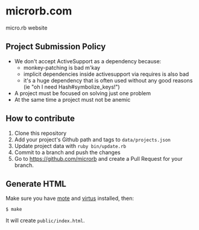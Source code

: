 # microrb.com

micro.rb website

## Project Submission Policy

  * We don't accept ActiveSupport as a dependency because:
    * monkey-patching is bad m'kay
    * implicit dependencies inside activesupport via requires is also bad
    * it's a huge dependency that is often used without any good reasons (ie "oh I need Hash#symbolize_keys!")
  * A project must be focused on solving just one problem
  * At the same time a project must not be anemic

## How to contribute

1. Clone this repository
2. Add your project's Github path and tags to `data/projects.json`
3. Update project data with `ruby bin/update.rb`
4. Commit to a branch and push the changes
5. Go to https://github.com/microrb and create a Pull Request for your branch.

Generate HTML
-------------

Make sure you have [mote][mote] and [virtus](https://github.com/solnic/virtus) installed, then:

```terminal
$ make
```

It will create `public/index.html`.

[mote]: https://github.com/soveran/mote/
